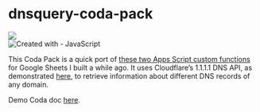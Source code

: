 # dnsquery-coda-pack

![](https://user-images.githubusercontent.com/12829262/182559678-98a6eebb-9b63-40e9-96d3-9f57cb873184.png)  
![Created with - JavaScript](https://img.shields.io/static/v1?label=Created+with&message=JavaScript&color=blue&logo=JavaScript)

This Coda Pack is a quick port of [these two Apps Script custom functions](https://github.com/pfelipm/fxdnsquery) for Google Sheets I built a while ago. It uses Cloudflare’s 1.1.1.1 DNS API, as demonstrated [here](https://developers.cloudflare.com/1.1.1.1/other-ways-to-use-1.1.1.1/dns-in-google-sheets/), to retrieve information about different DNS records of any domain.

Demo Coda doc [here](https://coda.io/d/_dkFNg6XqfLU/DNS-Query-demo_suDSO).
